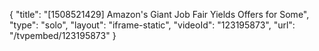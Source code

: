 {
    "title": "[1508521429] Amazon's Giant Job Fair Yields Offers for Some",
    "type": "solo",
    "layout": "iframe-static",
    "videoId": "123195873",
    "url": "\/tvpembed\/123195873"
}